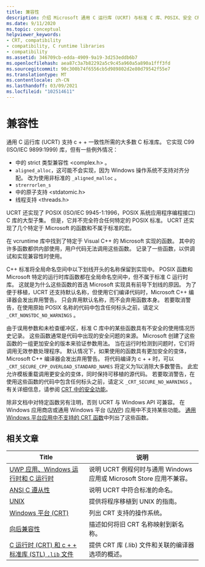 ```yaml
---
title: 兼容性
description: 介绍 Microsoft 通用 C 运行库 (UCRT) 与标准 C 库、POSIX、安全 CRT 和应用商店应用的兼容性。
ms.date: 9/11/2020
ms.topic: conceptual
helpviewer_keywords:
- CRT, compatibility
- compatibility, C runtime libraries
- compatibility
ms.assetid: 346709cb-edda-4909-9a19-3d253eddb6b7
ms.openlocfilehash: aea87c3a7b82292a5c9c45a960a5a890a1fff3fd
ms.sourcegitcommit: 90c300b74f6556cb5d989802d2e80d79542f55e7
ms.translationtype: MT
ms.contentlocale: zh-CN
ms.lasthandoff: 03/09/2021
ms.locfileid: "102514611"
---
```

# <a name="compatibility"></a>兼容性

通用 C 运行库 (UCRT) 支持 c + + 一致性所需的大多数 C 标准库。 它实现 C99 (ISO/IEC 9899:1999) 库，但有一些例外情况：

- 中的 strict 类型兼容性 \<complex.h> 。
- `aligned_alloc`，这可能不会实现，因为 Windows 操作系统不支持对齐分配。 改为使用非标准的 `_aligned_malloc` 。
- `strerrorlen_s`
- 中的原子支持 \<stdatomic.h>
- 线程支持 \<threads.h>

UCRT 还实现了 POSIX (ISO/IEC 9945-1:1996，POSIX 系统应用程序编程接口) C 库的大型子集。 但是，它并不完全符合任何特定的 POSIX 标准。 UCRT 还实现了几个特定于 Microsoft 的函数和不属于标准的宏。

在 vcruntime 库中找到了特定于 Visual C++ 的 Microsoft 实现的函数。  其中的许多函数都供内部使用，用户代码无法调用这些函数。 记录了一些函数，以供调试和实现兼容性时使用。

C++ 标准将全局命名空间中以下划线开头的名称保留到实现中。 POSIX 函数和 Microsoft 特定的运行时库函数都在全局命名空间中，但不属于标准 C 运行时库。 这就是为什么这些函数的首选 Microsoft 实现具有前导下划线的原因。 为了便于移植，UCRT 还支持默认名称，但使用它们编译代码时，Microsoft C++ 编译器会发出弃用警告。 只会弃用默认名称，而不会弃用函数本身。 若要取消警告，在使用原始 POSIX 名称的代码中包含任何标头之前，请定义 `_CRT_NONSTDC_NO_WARNINGS` 。

由于误用参数和未检查缓冲区，标准 C 库中的某些函数具有不安全的使用情况历史记录。 这些函数通常是代码中出现的安全问题的来源。 Microsoft 创建了这些函数的一组更加安全的版本来验证参数用法。 当在运行时检测到问题时，它们将调用无效参数处理程序。  默认情况下，如果使用的函数具有更加安全的变体，Microsoft C++ 编译器会发出弃用警告。 将代码编译为 c + + 时，可以 `_CRT_SECURE_CPP_OVERLOAD_STANDARD_NAMES` 将定义为1以消除大多数警告。 此宏允许模板重载调用更安全的变体，同时保持可移植的源代码。 若要取消警告，在使用这些函数的代码中包含任何标头之前，请定义 `_CRT_SECURE_NO_WARNINGS` 。 有关详细信息，请参阅 [CRT 中的安全功能](../c-runtime-library/security-features-in-the-crt.md)。

除非文档中对特定函数另有注明，否则 UCRT 与 Windows API 可兼容。  在 Windows 应用商店或通用 Windows 平台 ([UWP](/uwp)) 应用中不支持某些功能。 [通用 Windows 平台应用中不支持的 CRT 函数](../cppcx/crt-functions-not-supported-in-universal-windows-platform-apps.md)中列出了这些函数。

## <a name="related-articles"></a>相关文章

|Title|说明|
|-----------|-----------------|
|[UWP 应用、Windows 运行时和 C 运行时](../c-runtime-library/windows-store-apps-the-windows-runtime-and-the-c-run-time.md)|说明 UCRT 例程何时与通用 Windows 应用或 Microsoft Store 应用不兼容。|
|[ANSI C 遵从性](../c-runtime-library/ansi-c-compliance.md)|说明 UCRT 中符合标准的命名。|
|[UNIX](../c-runtime-library/unix.md)|提供将程序移植到 UNIX 的指南。|
|[Windows 平台 (CRT) ](../c-runtime-library/windows-platforms-crt.md)|列出 CRT 支持的操作系统。|
|[向后兼容性](../c-runtime-library/backward-compatibility.md)|描述如何将旧 CRT 名称映射到新名称。|
|[C 运行时 (CRT) 和 c + + 标准库 (STL) `.lib` 文件](../c-runtime-library/crt-library-features.md)|提供 CRT 库 (.lib) 文件和关联的编译器选项的概述。|
